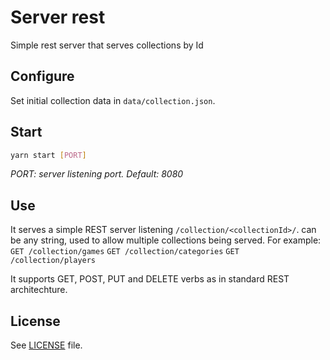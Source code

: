 # Server rest
Simple rest server that serves collections by Id

## Configure
Set initial collection data in `data/collection.json`.

## Start
```sh
yarn start [PORT]
```
_PORT: server listening port. Default: 8080_

## Use
It serves a simple REST server listening `/collection/<collectionId>/`. <collectionId> can be any string, used to allow multiple collections being served. For example:
`GET /collection/games`
`GET /collection/categories`
`GET /collection/players`

It supports GET, POST, PUT and DELETE verbs as in standard REST architechture.

## License

See [LICENSE](./LICENSE) file.

